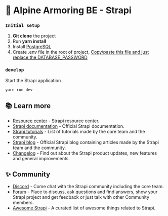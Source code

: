 # 🚀 Alpine Armoring BE - Strapi

### `Initial setup`
1. **Git clone** the project
2. Run **yarn install**
3. Install [PostgreSQL](https://www.postgresql.org/download/)
4. Create .env file in the root of project, [Copy/paste this file and just replace the DATABASE_PASSWORD](https://docs.google.com/document/d/1t2CIepNM1pjvF1ovW8LmHYX8-_8Yj5aBDTyULjhI7C4/edit?usp=sharing)

### `develop`

Start the Strapi application

```
yarn run dev

```

## 📚 Learn more

- [Resource center](https://strapi.io/resource-center) - Strapi resource center.
- [Strapi documentation](https://docs.strapi.io) - Official Strapi documentation.
- [Strapi tutorials](https://strapi.io/tutorials) - List of tutorials made by the core team and the community.
- [Strapi blog](https://strapi.io/blog) - Official Strapi blog containing articles made by the Strapi team and the community.
- [Changelog](https://strapi.io/changelog) - Find out about the Strapi product updates, new features and general improvements.

## ✨ Community

- [Discord](https://discord.strapi.io) - Come chat with the Strapi community including the core team.
- [Forum](https://forum.strapi.io/) - Place to discuss, ask questions and find answers, show your Strapi project and get feedback or just talk with other Community members.
- [Awesome Strapi](https://github.com/strapi/awesome-strapi) - A curated list of awesome things related to Strapi.